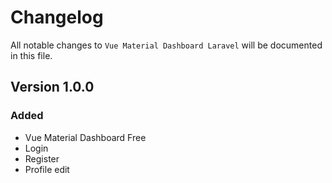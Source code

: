 # Changelog

All notable changes to `Vue Material Dashboard Laravel`  will be documented in this file.

## Version 1.0.0

### Added
- Vue Material Dashboard Free
- Login
- Register
- Profile edit

